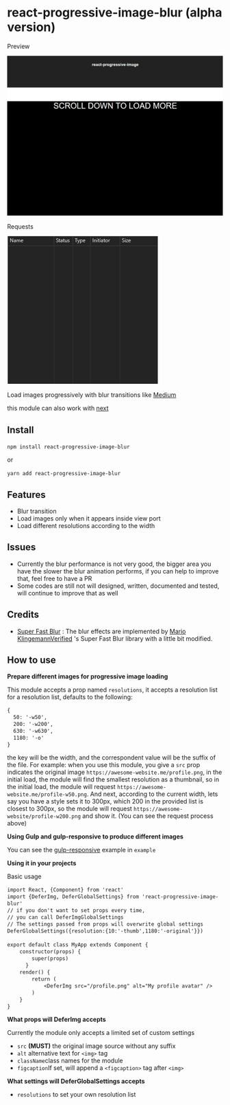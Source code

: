 react-progressive-image-blur (alpha version)
=======================
Preview

![Progressive loading example](_docs/example.gif)

Requests

![enter image description here](_docs/requests.gif)

Load images progressively with blur transitions like [Medium](https://medium.com/)

this module can also work with [next](https://github.com/zeit/next.js/)

Install
--------
`npm install react-progressive-image-blur`

or

`yarn add react-progressive-image-blur`

Features
--------

 - Blur transition
 - Load images only when it appears inside view port
 - Load different resolutions according to the width

Issues
------

 - Currently the blur performance is not very good, the bigger area you have the slower the blur animation performs, if you can help to improve that, feel free to have a PR
 - Some codes are still not will designed, written, documented and tested, will continue to improve that as well

Credits
-------

 - [Super Fast Blur](http://www.quasimondo.com/BoxBlurForCanvas/FastBlurDemo.html) : The blur effects are implemented by [Mario KlingemannVerified](https://twitter.com/Quasimondo) 's Super Fast Blur library with a little bit modified.

How to use
----------
**Prepare different images for progressive image loading**

This module accepts a prop named `resolutions`, it accepts a resolution list for a resolution list, defaults to the following:

    {
      50: '-w50',
      200: '-w200',
      630: '-w630',
      1180: '-o'
    }

the key will be the width, and the correspondent value will be the suffix of the file. For example: when you use this module, you give a `src` prop indicates the original image `https://awesome-website.me/profile.png`, in the initial load, the module will find the smallest resolution as a thumbnail, so in the initial load, the module will request `https://awesome-website.me/profile-w50.png`. And next, according to the current width, lets say you have a style sets it to 300px, which 200 in the provided list is closest to 300px, so the module will request `https://awesome-website/profile-w200.png` and show it.
(You can see the request process above)

**Using Gulp and gulp-responsive to produce different images**

You can see the [gulp-responsive](https://github.com/mahnunchik/gulp-responsive) example in `example`

**Using it in your projects**

Basic usage

    import React, {Component} from 'react'
    import {DeferImg, DeferGlobalSettings} from 'react-progressive-image-blur'
    // if you don't want to set props every time,
    // you can call DeferImgGlobalSettings
    // The settings passed from props will overwrite global settings
    DeferGlobalSettings({resolution:{10:'-thumb',1180:'-original'}})

    export default class MyApp extends Component {
	    constructor(props) {
		    super(props)
		  }
  		render() {
  			return (
  				<DeferImg src="/profile.png" alt="My profile avatar" />
  			)
  		}
    }

**What props will DeferImg accepts**

Currently the module only accepts a limited set of custom settings

 - `src` **(MUST)** the original image source without any suffix
 - `alt` alternative text for `<img>` tag
 - `className`class names for the module
 - `figcaption`If set, will append a `<figcaption>` tag after `<img>`

**What settings will DeferGlobalSettings accepts**

 - `resolutions` to set your own resolution list
